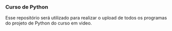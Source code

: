 ### Curso de Python

Esse repositório será utilizado para realizar o upload de todos os programas do projeto de Python do curso em video.
